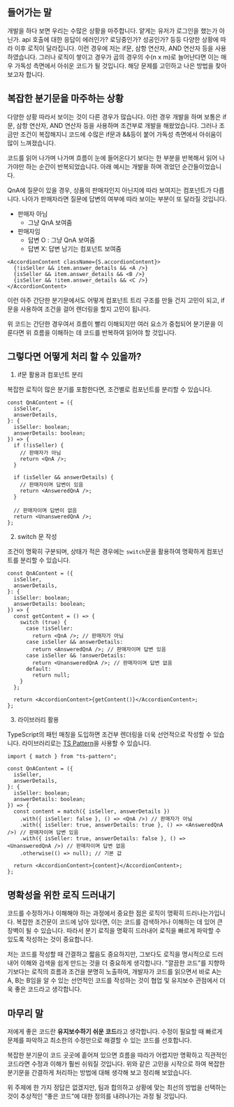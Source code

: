## 들어가는 말

개발을 하다 보면 우리는 수많은 상황을 마주합니다. 얕게는 유저가 로그인을 했는가 아닌가. api 호출에 대한 응답이 에러인가? 로딩중인가? 성공인가? 등등 다양한 상황에 따라 이후 로직이 달라집니다. 이런 경우에 저는 if문, 삼항 연산자, AND 연산자 등을 사용하였습니다. 그러나 로직이 쌓이고 경우가 곱의 경우의 수(n x m)로 늘어난다면 이는 매우 가독성 측면에서 아쉬운 코드가 될 것입니다. 해당 문제를 고민하고 나은 방법을 찾아보고자 합니다.

## 복잡한 분기문을 마주하는 상황

다양한 상황 따라서 보이는 것이 다른 경우가 많습니다. 이런 경우 개발을 하며 보통은 if문, 삼항 연산자, AND 연산자 등을 사용하며 조건부로 개발을 해왔었습니다. 그러나 조금만 조건이 복잡해지니 코드에 수많은 if문과 &&등이 붙어 가독성 측면에서 아쉬움이 많이 느껴졌습니다.

코드를 읽어 나가며 나가며 흐름이 눈에 들어온다기 보다는 한 부분을 반복해서 읽어 나가야만 하는 순간이 반복되었습니다. 아래 예시는 개발을 하며 겪었던 순간들이었습니다.

QnA에 질문이 있을 경우, 상품의 판매자인지 아닌지에 따라 보여지는 컴포넌트가 다릅니다. 나아가 판매자라면 질문에 답변의 여부에 따라 보이는 부분이 또 달라질 것입니다.

- 판매자 아님
  - 그냥 QnA 보여줌
- 판매자임
  - 답변 O : 그냥 QnA 보여줌
  - 답변 X: 답변 남기는 컴포넌트 보여줌

```tsx
<AccordionContent className={S.accordionContent}>
  {!isSeller && item.answer_details && <A />}
  {isSeller && item.answer_details && <B />}
  {isSeller && !item.answer_details && <C />}
</AccordionContent>
```

이런 아주 간단한 분기문에서도 어떻게 컴포넌트 트리 구조를 만들 건지 고민이 되고, if문을 사용하여 조건을 걸어 렌더링을 할지 고민이 됩니다.

위 코드는 간단한 경우여서 흐름이 빨리 이해되지만 여러 요소가 중첩되어 분기문을 이룬다면 위 흐름을 이해하는 데 코드를 반복하여 읽어야 할 것입니다.

## 그렇다면 어떻게 처리 할 수 있을까?

1. if문 활용과 컴포넌트 분리

복잡한 로직이 많은 분기를 포함한다면, 조건별로 컴포넌트를 분리할 수 있습니다.

```tsx
const QnAContent = ({
  isSeller,
  answerDetails,
}: {
  isSeller: boolean;
  answerDetails: boolean;
}) => {
  if (!isSeller) {
    // 판매자가 아님
    return <QnA />;
  }

  if (isSeller && answerDetails) {
    // 판매자이며 답변이 있음
    return <AnsweredQnA />;
  }

  // 판매자이며 답변이 없음
  return <UnansweredQnA />;
};
```

2. switch 문 작성

조건이 명확히 구분되며, 상태가 적은 경우에는 `switch`문을 활용하여 명확하게 컴포넌트를 분리할 수 있습니다.

```tsx
const QnAContent = ({
  isSeller,
  answerDetails,
}: {
  isSeller: boolean;
  answerDetails: boolean;
}) => {
  const getContent = () => {
    switch (true) {
      case !isSeller:
        return <QnA />; // 판매자가 아님
      case isSeller && answerDetails:
        return <AnsweredQnA />; // 판매자이며 답변 있음
      case isSeller && !answerDetails:
        return <UnansweredQnA />; // 판매자이며 답변 없음
      default:
        return null;
    }
  };

  return <AccordionContent>{getContent()}</AccordionContent>;
};
```

3. 라이브러리 활용

TypeScript의 패턴 매칭을 도입하면 조건부 렌더링을 더욱 선언적으로 작성할 수 있습니다. 라이브러리로는 [TS Pattern](https://github.com/gvergnaud/ts-pattern)을 사용할 수 있습니다.

```tsx
import { match } from "ts-pattern";

const QnAContent = ({
  isSeller,
  answerDetails,
}: {
  isSeller: boolean;
  answerDetails: boolean;
}) => {
  const content = match({ isSeller, answerDetails })
    .with({ isSeller: false }, () => <QnA />) // 판매자가 아님
    .with({ isSeller: true, answerDetails: true }, () => <AnsweredQnA />) // 판매자이며 답변 있음
    .with({ isSeller: true, answerDetails: false }, () => <UnansweredQnA />) // 판매자이며 답변 없음
    .otherwise(() => null); // 기본 값

  return <AccordionContent>{content}</AccordionContent>;
};
```

## 명확성을 위한 로직 드러내기

코드를 수정하거나 이해해야 하는 과정에서 중요한 점은 로직이 명확히 드러나는가입니다.
복잡한 조건문이 코드에 남아 있다면, 이는 코드를 검색하거나 이해하는 데 있어 큰 장벽이 될 수 있습니다.
따라서 분기 로직을 명확히 드러내어 로직을 빠르게 파악할 수 있도록 작성하는 것이 중요합니다.

저는 코드를 작성할 때 간결하고 짧음도 중요하지만, 그보다도 로직을 명시적으로 드러내어 이해와 검색을 쉽게 만드는 것을 더 중요하게 생각합니다.
"깔끔한 코드"를 지향하기보다는 로직의 흐름과 조건을 분명히 노출하여, 개발자가 코드를 읽으면서 바로 A는 A, B는 B임을 알 수 있는 선언적인 코드를 작성하는 것이 협업 및 유지보수 관점에서 더욱 좋은 코드라고 생각합니다.

## 마무리 말

저에게 좋은 코드란 **유지보수하기 쉬운 코드**라고 생각합니다. 수정이 필요할 때 빠르게 문제를 파악하고 최소한의 수정만으로 해결할 수 있는 코드를 선호합니다.

복잡한 분기문이 코드 곳곳에 흩어져 있으면 흐름을 따라가 어렵지만 명확하고 직관적인 코드라면 수정과 이해가 훨씬 쉬워질 것입니다. 위와 같은 고민을 시작으로 하여 복잡한 분기문을 간결하게 처리하는 방법에 대해 생각해 보고 정리해 보았습니다.

위 주제에 한 가지 정답은 없겠지만, 팀과 합의하고 상황에 맞는 최선의 방법을 선택하는 것이 추상적인 “좋은 코드”에 대한 정의를 내려나가는 과정 될 것입니다.
